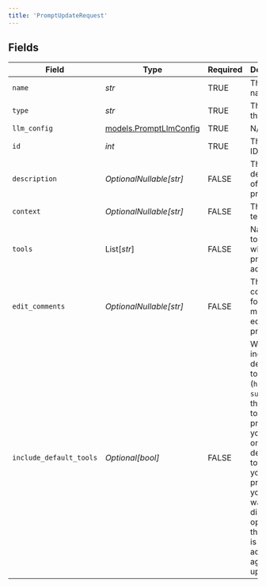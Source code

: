 ```yaml
---
title: 'PromptUpdateRequest'
---
```



## Fields

| Field                                                                                                                                                                                                                                            | Type                                                                                                                                                                                                                                             | Required                                                                                                                                                                                                                                         | Description                                                                                                                                                                                                                                      |
| ------------------------------------------------------------------------------------------------------------------------------------------------------------------------------------------------------------------------------------------------ | ------------------------------------------------------------------------------------------------------------------------------------------------------------------------------------------------------------------------------------------------ | ------------------------------------------------------------------------------------------------------------------------------------------------------------------------------------------------------------------------------------------------ | ------------------------------------------------------------------------------------------------------------------------------------------------------------------------------------------------------------------------------------------------ |
| `name`                                                                                                                                                                                                                                           | *str*                                                                                                                                                                                                                                            | TRUE                                                                                                                                                                                                                               | The prompt name                                                                                                                                                                                                                                  |
| `type`                                                                                                                                                                                                                                           | *str*                                                                                                                                                                                                                                            | TRUE                                                                                                                                                                                                                               | The type of the prompt                                                                                                                                                                                                                           |
| `llm_config`                                                                                                                                                                                                                                     | [models.PromptLlmConfig](../models/promptllmconfig.md)                                                                                                                                                                                           | TRUE                                                                                                                                                                                                                               | N/A                                                                                                                                                                                                                                              |
| `id`                                                                                                                                                                                                                                             | *int*                                                                                                                                                                                                                                            | TRUE                                                                                                                                                                                                                               | The prompt ID                                                                                                                                                                                                                                    |
| `description`                                                                                                                                                                                                                                    | *OptionalNullable[str]*                                                                                                                                                                                                                          | FALSE                                                                                                                                                                                                                               | The description of the prompt                                                                                                                                                                                                                    |
| `context`                                                                                                                                                                                                                                        | *OptionalNullable[str]*                                                                                                                                                                                                                          | FALSE                                                                                                                                                                                                                               | The prompt text                                                                                                                                                                                                                                  |
| `tools`                                                                                                                                                                                                                                          | List[*str*]                                                                                                                                                                                                                                      | FALSE                                                                                                                                                                                                                               | Names of tools to which the prompt has access                                                                                                                                                                                                    |
| `edit_comments`                                                                                                                                                                                                                                  | *OptionalNullable[str]*                                                                                                                                                                                                                          | FALSE                                                                                                                                                                                                                               | The comments for the most recent edit to the prompt                                                                                                                                                                                              |
| `include_default_tools`                                                                                                                                                                                                                          | *Optional[bool]*                                                                                                                                                                                                                                 | FALSE                                                                                                                                                                                                                               | Whether to include the default tools (`hangup`, `summary`) in the list of tools for the prompt. If you remove one of the default tools from your prompt, you might want to disable this option so that the tool is not added again when updated. |